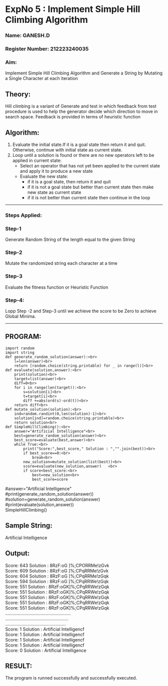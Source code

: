 <h1>ExpNo 5 : Implement Simple Hill Climbing Algorithm</h1> 
<h3>Name: GANESH.D</h3>
<h3>Register Number: 212223240035</h3>
<H3>Aim:</H3>
<p>Implement Simple Hill Climbing Algorithm and Generate a String by Mutating a Single Character at each iteration </p>
<h2> Theory: </h2>
<p>Hill climbing is a variant of Generate and test in which feedback from test procedure is used to help the generator decide which direction to move in search space.
Feedback is provided in terms of heuristic function
</p>


<h2>Algorithm:</h2>
<p>
<ol>
 <li> Evaluate the initial state.If it is a goal state then return it and quit. Otherwise, continue with initial state as current state.</li> 
<li>Loop until a solution is found or there are no new operators left to be applied in current state:
<ul><li>Select an operator that has not yet been applied to the current state and apply it to produce a new state</li>
<li>Evaluate the new state:
  <ul>
<li>if it is a goal state, then return it and quit</li>
<li>if it is not a goal state but better than current state then make new state as current state</li>
<li>if it is not better than current state then continue in the loop</li>
    </ul>
</li>
</ul>
</li>
</ol>

</p>
<hr>
<h3> Steps Applied:</h3>
<h3>Step-1</h3>
<p> Generate Random String of the length equal to the given String</p>
<h3>Step-2</h3>
<p>Mutate the randomized string each character at a time</p>
<h3>Step-3</h3>
<p> Evaluate the fitness function or Heuristic Function</p>
<h3>Step-4:</h3>
<p> Lopp Step -2 and Step-3  until we achieve the score to be Zero to achieve Global Minima.</p>

<hr>
<h2>PROGRAM:</h2>

```
import random
import string
def generate_random_solution(answer):<br>
    l=len(answer)<br>
    return [random.choice(string.printable) for _ in range(l)]<br>
def evaluate(solution,answer):<br>
    print(solution)<br>
    target=list(answer)<br>
    diff=0<br>
    for i in range(len(target)):<br>
        s=solution[i]<br>
        t=target[i]<br>
        diff +=abs(ord(s)-ord(t))<br>
    return diff<br>
def mutate_solution(solution):<br>
    ind=random.randint(0,len(solution)-1)<br>
    solution[ind]=random.choice(string.printable)<br>
    return solution<br>
def SimpleHillClimbing():<br>
    answer="Artificial Intelligence"<br>
    best=generate_random_solution(answer)<br>
    best_score=evaluate(best,answer)<br>
    while True:<br>
        print("Score:",best_score," Solution : ","".join(best))<br>  
        if best_score==0:<br>
            break<br>
        new_solution=mutate_solution(list(best))<br>
        score=evaluate(new_solution,answer)   <br>
        if score<best_score:<br>
            best=new_solution<br>
            best_score=score
```
#answer="Artificial Intelligence"<br>
#print(generate_random_solution(answer))<br>
#solution=generate_random_solution(answer)<br>
#print(evaluate(solution,answer))<br>
SimpleHillClimbing()<br>
</p>


<h2>Sample String:</h2> Artificial Intelligence
<h2>Output:</h2>
Score: 643  Solution :  8RzF:oG ]%;CPORRMe!zGvk<br>
Score: 609  Solution :  8RzF:oG ]%;CPqRRMe!zGvk<br>
Score: 604  Solution :  8RzF:oG ]%;CPqRRMe!zGqk<br>
Score: 594  Solution :  8RzF:oG ]%;CPqRRWe!zGqk<br>
Score: 551  Solution :  8RzF:oGK]%;CPqRRWe!zGqk<br>
Score: 551  Solution :  8RzF:oGK]%;CPqRRWe!zGqk<br>
Score: 551  Solution :  8RzF:oGK]%;CPqRRWe!zGqk<br>
Score: 551  Solution :  8RzF:oGK]%;CPqRRWe!zGqk<br>
Score: 551  Solution :  8RzF:oGK]%;CPqRRWe!zGqk<br>
....................................................<br>
..................................................<br>
................................................<br>
Score: 1  Solution :  Artificial Intelligencf<br>
Score: 1  Solution :  Artificial Intelligencf<br>
Score: 1  Solution :  Artificial Intelligencf<br>
Score: 1  Solution :  Artificial Intelligencf<br>
Score: 0  Solution :  Artificial Intelligence<br>

## RESULT:
The program is runned successfully and successfully executed.
